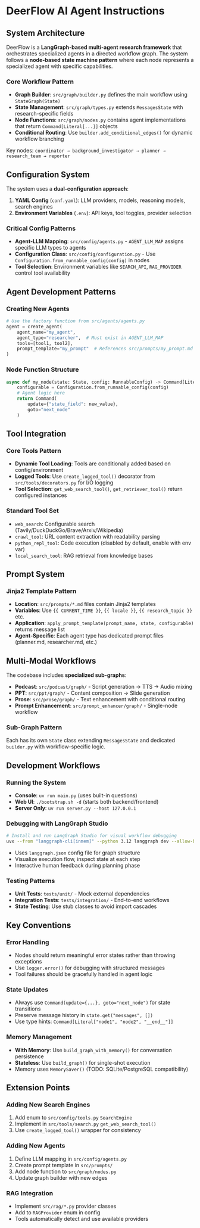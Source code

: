 # DeerFlow AI Agent Instructions

## System Architecture

DeerFlow is a **LangGraph-based multi-agent research framework** that orchestrates specialized agents in a directed workflow graph. The system follows a **node-based state machine pattern** where each node represents a specialized agent with specific capabilities.

### Core Workflow Pattern
- **Graph Builder**: `src/graph/builder.py` defines the main workflow using `StateGraph(State)` 
- **State Management**: `src/graph/types.py` extends `MessagesState` with research-specific fields
- **Node Functions**: `src/graph/nodes.py` contains agent implementations that return `Command[Literal[...]]` objects
- **Conditional Routing**: Use `builder.add_conditional_edges()` for dynamic workflow branching

Key nodes: `coordinator → background_investigator → planner → research_team → reporter`

## Configuration System

The system uses a **dual-configuration approach**:

1. **YAML Config** (`conf.yaml`): LLM providers, models, reasoning models, search engines
2. **Environment Variables** (`.env`): API keys, tool toggles, provider selection

### Critical Config Patterns
- **Agent-LLM Mapping**: `src/config/agents.py` - `AGENT_LLM_MAP` assigns specific LLM types to agents
- **Configuration Class**: `src/config/configuration.py` - Use `Configuration.from_runnable_config(config)` in nodes
- **Tool Selection**: Environment variables like `SEARCH_API`, `RAG_PROVIDER` control tool availability

## Agent Development Patterns

### Creating New Agents
```python
# Use the factory function from src/agents/agents.py
agent = create_agent(
    agent_name="my_agent",
    agent_type="researcher",  # Must exist in AGENT_LLM_MAP
    tools=[tool1, tool2],
    prompt_template="my_prompt"  # References src/prompts/my_prompt.md
)
```

### Node Function Structure
```python
async def my_node(state: State, config: RunnableConfig) -> Command[Literal["next_node"]]:
    configurable = Configuration.from_runnable_config(config)
    # Agent logic here
    return Command(
        update={"state_field": new_value},
        goto="next_node"
    )
```

## Tool Integration

### Core Tools Pattern
- **Dynamic Tool Loading**: Tools are conditionally added based on config/environment
- **Logged Tools**: Use `create_logged_tool()` decorator from `src/tools/decorators.py` for I/O logging
- **Tool Selection**: `get_web_search_tool()`, `get_retriever_tool()` return configured instances

### Standard Tool Set
- `web_search`: Configurable search (Tavily/DuckDuckGo/Brave/Arxiv/Wikipedia)
- `crawl_tool`: URL content extraction with readability parsing  
- `python_repl_tool`: Code execution (disabled by default, enable with env var)
- `local_search_tool`: RAG retrieval from knowledge bases

## Prompt System

### Jinja2 Template Pattern
- **Location**: `src/prompts/*.md` files contain Jinja2 templates
- **Variables**: Use `{{ CURRENT_TIME }}`, `{{ locale }}`, `{{ research_topic }}` etc.
- **Application**: `apply_prompt_template(prompt_name, state, configurable)` returns message list
- **Agent-Specific**: Each agent type has dedicated prompt files (planner.md, researcher.md, etc.)

## Multi-Modal Workflows

The codebase includes **specialized sub-graphs**:
- **Podcast**: `src/podcast/graph/` - Script generation → TTS → Audio mixing
- **PPT**: `src/ppt/graph/` - Content composition → Slide generation  
- **Prose**: `src/prose/graph/` - Text enhancement with conditional routing
- **Prompt Enhancement**: `src/prompt_enhancer/graph/` - Single-node workflow

### Sub-Graph Pattern
Each has its own `State` class extending `MessagesState` and dedicated `builder.py` with workflow-specific logic.

## Development Workflows

### Running the System
- **Console**: `uv run main.py` (uses built-in questions)
- **Web UI**: `./bootstrap.sh -d` (starts both backend/frontend)
- **Server Only**: `uv run server.py --host 127.0.0.1`

### Debugging with LangGraph Studio
```bash
# Install and run LangGraph Studio for visual workflow debugging
uvx --from "langgraph-cli[inmem]" --python 3.12 langgraph dev --allow-blocking
```
- Uses `langgraph.json` config file for graph structure
- Visualize execution flow, inspect state at each step
- Interactive human feedback during planning phase

### Testing Patterns
- **Unit Tests**: `tests/unit/` - Mock external dependencies
- **Integration Tests**: `tests/integration/` - End-to-end workflows  
- **State Testing**: Use stub classes to avoid import cascades

## Key Conventions

### Error Handling
- Nodes should return meaningful error states rather than throwing exceptions
- Use `logger.error()` for debugging with structured messages
- Tool failures should be gracefully handled in agent logic

### State Updates
- Always use `Command(update={...}, goto="next_node")` for state transitions
- Preserve message history in `state.get("messages", [])`
- Use type hints: `Command[Literal["node1", "node2", "__end__"]]`

### Memory Management
- **With Memory**: Use `build_graph_with_memory()` for conversation persistence
- **Stateless**: Use `build_graph()` for single-shot execution
- Memory uses `MemorySaver()` (TODO: SQLite/PostgreSQL compatibility)

## Extension Points

### Adding New Search Engines
1. Add enum to `src/config/tools.py` `SearchEngine`
2. Implement in `src/tools/search.py` `get_web_search_tool()`
3. Use `create_logged_tool()` wrapper for consistency

### Adding New Agents
1. Define LLM mapping in `src/config/agents.py`
2. Create prompt template in `src/prompts/`
3. Add node function to `src/graph/nodes.py`
4. Update graph builder with new edges

### RAG Integration
- Implement `src/rag/*.py` provider classes
- Add to `RAGProvider` enum in config
- Tools automatically detect and use available providers